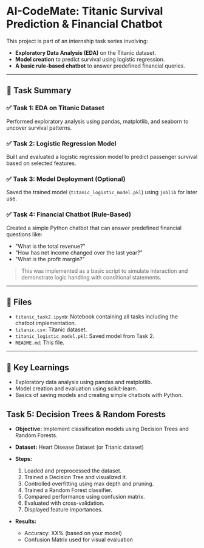 # AI-CodeMate: Titanic Survival Prediction & Financial Chatbot

This project is part of an internship task series involving:
- **Exploratory Data Analysis (EDA)** on the Titanic dataset.
- **Model creation** to predict survival using logistic regression.
- **A basic rule-based chatbot** to answer predefined financial queries.

---

## 📌 Task Summary

### ✅ Task 1: EDA on Titanic Dataset
Performed exploratory analysis using pandas, matplotlib, and seaborn to uncover survival patterns.

### ✅ Task 2: Logistic Regression Model
Built and evaluated a logistic regression model to predict passenger survival based on selected features.

### ✅ Task 3: Model Deployment (Optional)
Saved the trained model (`titanic_logistic_model.pkl`) using `joblib` for later use.

### ✅ Task 4: Financial Chatbot (Rule-Based)
Created a simple Python chatbot that can answer predefined financial questions like:
- "What is the total revenue?"
- "How has net income changed over the last year?"
- "What is the profit margin?"

> This was implemented as a basic script to simulate interaction and demonstrate logic handling with conditional statements.

---

## 📁 Files

- `titanic_task2.ipynb`: Notebook containing all tasks including the chatbot implementation.
- `titanic.csv`: Titanic dataset.
- `titanic_logistic_model.pkl`: Saved model from Task 2.
- `README.md`: This file.

---

## 🚀 Key Learnings

- Exploratory data analysis using pandas and matplotlib.
- Model creation and evaluation using scikit-learn.
- Basics of saving models and creating simple chatbots with Python.

## Task 5: Decision Trees & Random Forests

- **Objective:** Implement classification models using Decision Trees and Random Forests.
- **Dataset:** Heart Disease Dataset (or Titanic dataset)
- **Steps:**
  1. Loaded and preprocessed the dataset.
  2. Trained a Decision Tree and visualized it.
  3. Controlled overfitting using max depth and pruning.
  4. Trained a Random Forest classifier.
  5. Compared performance using confusion matrix.
  6. Evaluated with cross-validation.
  7. Displayed feature importances.

- **Results:**
  - Accuracy: XX% (based on your model)
  - Confusion Matrix used for visual evaluation

